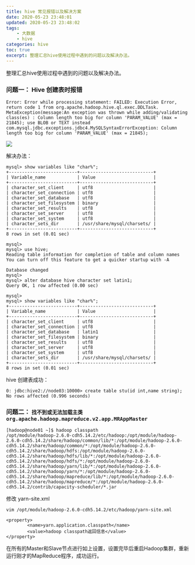 ```yaml
---
title: hive 常见报错以及解决方案
date: 2020-05-23 23:48:01
updated: 2020-05-23 23:48:02
tags:
    - 大数据
    - hive
categories: hive
toc: true
excerpt: 整理汇总hive使用过程中遇到的问题以及解决办法。
---
```


整理汇总hive使用过程中遇到的问题以及解决办法。

### 问题一： Hive 创建表时报错
`Error: Error while processing statement: FAILED: Execution Error, return code 1 from org.apache.hadoop.hive.ql.exec.DDLTask. MetaException(message:An exception was thrown while adding/validating class(es) : Column length too big for column 'PARAM_VALUE' (max = 21845); use BLOB or TEXT instead
com.mysql.jdbc.exceptions.jdbc4.MySQLSyntaxErrorException: Column length too big for column 'PARAM_VALUE' (max = 21845);
`

![](https://static.studytime.xin/article/20200523235044.png)


解决办法：
```
mysql> show variables like "char%";
+--------------------------+----------------------------+
| Variable_name            | Value                      |
+--------------------------+----------------------------+
| character_set_client     | utf8                       |
| character_set_connection | utf8                       |
| character_set_database   | utf8                       |
| character_set_filesystem | binary                     |
| character_set_results    | utf8                       |
| character_set_server     | utf8                       |
| character_set_system     | utf8                       |
| character_sets_dir       | /usr/share/mysql/charsets/ |
+--------------------------+----------------------------+
8 rows in set (0.01 sec)

mysql>
mysql> use hive;
Reading table information for completion of table and column names
You can turn off this feature to get a quicker startup with -A

Database changed
mysql>
mysql> alter database hive character set latin1;
Query OK, 1 row affected (0.00 sec)

mysql>
mysql> show variables like "char%";
+--------------------------+----------------------------+
| Variable_name            | Value                      |
+--------------------------+----------------------------+
| character_set_client     | utf8                       |
| character_set_connection | utf8                       |
| character_set_database   | latin1                     |
| character_set_filesystem | binary                     |
| character_set_results    | utf8                       |
| character_set_server     | utf8                       |
| character_set_system     | utf8                       |
| character_sets_dir       | /usr/share/mysql/charsets/ |
+--------------------------+----------------------------+
8 rows in set (0.01 sec)
```

hive 创建表成功：
```
0: jdbc:hive2://node03:10000> create table stu(id int,name string);
No rows affected (0.996 seconds)
```


### 问题二： `找不到或无法加载主类 org.apache.hadoop.mapreduce.v2.app.MRAppMaster`

```
[hadoop@node01 ~]$ hadoop classpath
/opt/module/hadoop-2.6.0-cdh5.14.2/etc/hadoop:/opt/module/hadoop-2.6.0-cdh5.14.2/share/hadoop/common/lib/*:/opt/module/hadoop-2.6.0-cdh5.14.2/share/hadoop/common/*:/opt/module/hadoop-2.6.0-cdh5.14.2/share/hadoop/hdfs:/opt/module/hadoop-2.6.0-cdh5.14.2/share/hadoop/hdfs/lib/*:/opt/module/hadoop-2.6.0-cdh5.14.2/share/hadoop/hdfs/*:/opt/module/hadoop-2.6.0-cdh5.14.2/share/hadoop/yarn/lib/*:/opt/module/hadoop-2.6.0-cdh5.14.2/share/hadoop/yarn/*:/opt/module/hadoop-2.6.0-cdh5.14.2/share/hadoop/mapreduce/lib/*:/opt/module/hadoop-2.6.0-cdh5.14.2/share/hadoop/mapreduce/*:/opt/module/hadoop-2.6.0-cdh5.14.2/contrib/capacity-scheduler/*.jar
```

修改 yarn-site.xml

```
vim /opt/module/hadoop-2.6.0-cdh5.14.2/etc/hadoop/yarn-site.xml

<property>
        <name>yarn.application.classpath</name>
        <value>hadoop classpath返回信息</value>
</property>
```

在所有的Master和Slave节点进行如上设置，设置完毕后重启Hadoop集群，重新运行刚才的MapReduce程序，成功运行。
